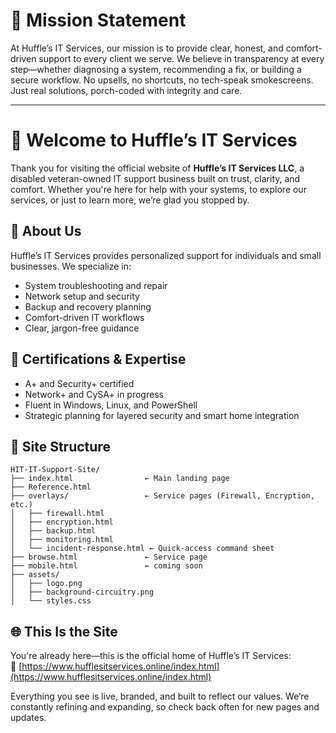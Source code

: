 # 🧭 Mission Statement

At Huffle’s IT Services, our mission is to provide clear, honest, and comfort-driven support to every client we serve. We believe in transparency at every step—whether diagnosing a system, recommending a fix, or building a secure workflow. No upsells, no shortcuts, no tech-speak smokescreens. Just real solutions, porch-coded with integrity and care.

---

# 👋 Welcome to Huffle’s IT Services

Thank you for visiting the official website of **Huffle’s IT Services LLC**, a disabled veteran-owned IT support business built on trust, clarity, and comfort. Whether you're here for help with your systems, to explore our services, or just to learn more, we’re glad you stopped by.

## 💼 About Us

Huffle’s IT Services provides personalized support for individuals and small businesses. We specialize in:

- System troubleshooting and repair  
- Network setup and security  
- Backup and recovery planning  
- Comfort-driven IT workflows  
- Clear, jargon-free guidance  

## 🧠 Certifications & Expertise

- A+ and Security+ certified  
- Network+ and CySA+ in progress  
- Fluent in Windows, Linux, and PowerShell  
- Strategic planning for layered security and smart home integration  

## 📁 Site Structure

```text
HIT-IT-Support-Site/
├── index.html                ← Main landing page
├── Reference.html
├── overlays/                 ← Service pages (Firewall, Encryption, etc.)
│   ├── firewall.html
│   ├── encryption.html
│   ├── backup.html
│   ├── monitoring.html
│   └── incident-response.html ← Quick-access command sheet
├── browse.html               ← Service page
├── mobile.html               ← coming soon
├── assets/
│   ├── logo.png
│   ├── background-circuitry.png
│   └── styles.css
```

## 🌐 This Is the Site

You're already here—this is the official home of Huffle’s IT Services:  
🔗 [https://www.hufflesitservices.online/index.html](https://www.hufflesitservices.online/index.html)

Everything you see is live, branded, and built to reflect our values. We’re constantly refining and expanding, so check back often for new pages and updates.
